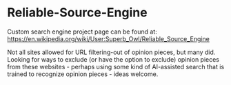 # Reliable-Source-Engine
Custom search engine project page can be found at: https://en.wikipedia.org/wiki/User:Superb_Owl/Reliable_Source_Engine

Not all sites allowed for URL filtering-out of opinion pieces, but many did. Looking for ways to exclude (or have the option to exclude) opinion pieces from these websites - perhaps using some kind of AI-assisted search that is trained to recognize opinion pieces - ideas welcome.
